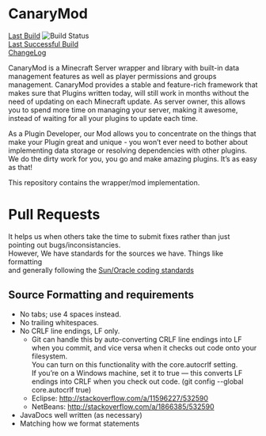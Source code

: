 CanaryMod
=========

[Last Build](http://build.canarymod.net/job/CanaryRecode/lastBuild/net.canarymod$CanaryMod/) ![Build Status](http://build.canarymod.net/job/CanaryRecode/badge/icon)  
[Last Successful Build](http://build.canarymod.net/job/CanaryRecode/lastSuccessfulBuild/net.canarymod$CanaryMod/)  
[ChangeLog](http://build.canarymod.net/job/CanaryRecode/changes)  

CanaryMod is a Minecraft Server wrapper and library with built-in data
management features as well as player permissions and groups management.
CanaryMod provides a stable and feature-rich framework that makes sure that
Plugins written today, will still work in months without the need of updating
on each Minecraft update. As server owner, this allows you to spend more time
on managing your server, making it awesome, instead of waiting for all your
plugins to update each time.

As a Plugin Developer, our Mod allows you to concentrate on the things that make
your Plugin great and unique - you won’t ever need to bother about implementing
data storage or resolving dependencies with other plugins. We do the dirty work
for you, you go and make amazing plugins. It’s as easy as that!

This repository contains the wrapper/mod implementation.

Pull Requests
=============

It helps us when others take the time to submit fixes rather than just pointing out bugs/inconsistancies.  
However, We have standards for the sources we have. Things like formatting  
and generally following the [Sun/Oracle coding standards](http://www.oracle.com/technetwork/java/javase/documentation/codeconvtoc-136057.html)  

Source Formatting and requirements
-------------

* No tabs; use 4 spaces instead.
* No trailing whitespaces.
* No CRLF line endings, LF only.
  * Git can handle this by auto-converting CRLF line endings into LF when you commit, and vice versa when it checks out code onto your filesystem.  
    You can turn on this functionality with the core.autocrlf setting.  
    If you’re on a Windows machine, set it to true — this converts LF endings into CRLF when you check out code. (git config --global core.autocrlf true)  
  * Eclipse: http://stackoverflow.com/a/11596227/532590
  * NetBeans: http://stackoverflow.com/a/1866385/532590
* JavaDocs well written (as necessary)
* Matching how we format statements
